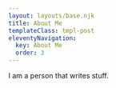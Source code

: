 ```yaml
---
layout: layouts/base.njk
title: About Me
templateClass: tmpl-post
eleventyNavigation:
  key: About Me
  order: 3
---
```


I am a person that writes stuff.

